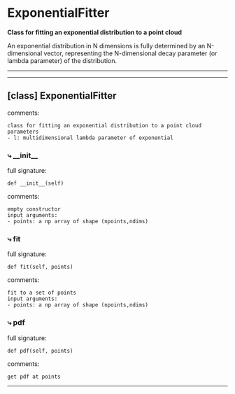# ExponentialFitter  
  
**Class for fitting an exponential distribution to a point cloud**

An exponential distribution in N dimensions is fully determined by an N-dimensional vector, representing the N-dimensional decay parameter (or lambda parameter) of the distribution. 
- - -
  
  
- - -
## [class] ExponentialFitter  
comments:  
```text  
class for fitting an exponential distribution to a point cloud  
parameters  
- l: multidimensional lambda parameter of exponential  
```  
### &#10551; \_\_init\_\_  
full signature:  
```text  
def __init__(self)  
```  
comments:  
```text  
empty constructor  
input arguments:  
- points: a np array of shape (npoints,ndims)  
```  
### &#10551; fit  
full signature:  
```text  
def fit(self, points)  
```  
comments:  
```text  
fit to a set of points  
input arguments:  
- points: a np array of shape (npoints,ndims)  
```  
### &#10551; pdf  
full signature:  
```text  
def pdf(self, points)  
```  
comments:  
```text  
get pdf at points  
```  
- - -  
  
